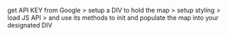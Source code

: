 get API KEY from Google > setup a DIV to hold the map > setup styling > load JS API > and use its methods to init and populate the map into your designated DIV